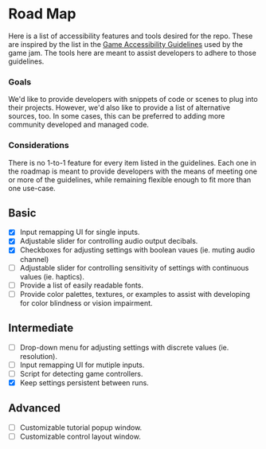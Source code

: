 # Road Map 

Here is a list of accessibility features and tools desired for the repo. These are inspired by the list in the [Game Accessibility Guidelines](http://gameaccessibilityguidelines.com/full-list/) used by the game jam. The tools here are meant to assist developers to adhere to those guidelines. 

### Goals

We'd like to provide developers with snippets of code or scenes to plug into their projects. However, we'd also like to provide a list of alternative sources, too. In some cases, this can be preferred to adding more community developed and managed code.

### Considerations

There is no 1-to-1 feature for every item listed in the guidelines. Each one in the roadmap is meant to provide developers with the means of meeting one or more of the guidelines, while remaining flexible enough to fit more than one use-case.

## Basic

- [x] Input remapping UI for single inputs.
- [x] Adjustable slider for controlling audio output decibals.
- [x] Checkboxes for adjusting settings with boolean vaues (ie. muting audio channel)
- [ ] Adjustable slider for controlling sensitivity of settings with continuous values (ie. haptics).
- [ ] Provide a list of easily readable fonts.
- [ ] Provide color palettes, textures, or examples to assist with developing for color blindness or vision impairment.

## Intermediate

- [ ] Drop-down menu for adjusting settings with discrete values (ie. resolution).
- [ ] Input remapping UI for mutiple inputs.
- [ ] Script for detecting game controllers.
- [x] Keep settings persistent between runs.

## Advanced

- [ ] Customizable tutorial popup window.
- [ ] Customizable control layout window.